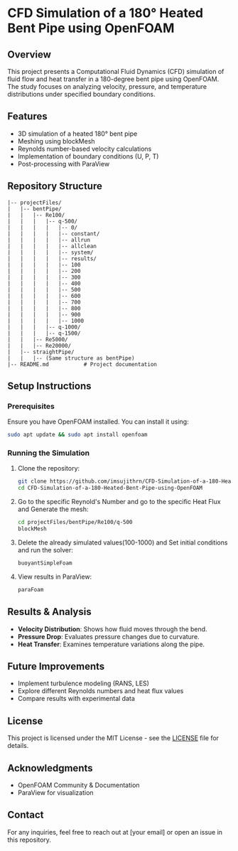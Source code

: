 # CFD Simulation of a 180° Heated Bent Pipe using OpenFOAM

## Overview
This project presents a Computational Fluid Dynamics (CFD) simulation of fluid flow and heat transfer in a 180-degree bent pipe using OpenFOAM. The study focuses on analyzing velocity, pressure, and temperature distributions under specified boundary conditions.

## Features
- 3D simulation of a heated 180° bent pipe
- Meshing using blockMesh
- Reynolds number-based velocity calculations
- Implementation of boundary conditions (U, P, T)
- Post-processing with ParaView

## Repository Structure
```
|-- projectFiles/
|   |-- bentPipe/
|   |   |-- Re100/
|   |   |   |-- q-500/
|   |   |   |   |-- 0/
|   |   |   |   |-- constant/
|   |   |   |   |-- allrun
|   |   |   |   |-- allclean
|   |   |   |   |-- system/
|   |   |   |   |-- results/
|   |   |   |   |-- 100
|   |   |   |   |-- 200
|   |   |   |   |-- 300
|   |   |   |   |-- 400
|   |   |   |   |-- 500
|   |   |   |   |-- 600
|   |   |   |   |-- 700
|   |   |   |   |-- 800
|   |   |   |   |-- 900
|   |   |   |   |-- 1000
|   |   |   |-- q-1000/
|   |   |   |-- q-1500/
|   |   |-- Re5000/
|   |   |-- Re20000/
|   |-- straightPipe/
|   |   |-- (Same structure as bentPipe)
|-- README.md           # Project documentation
```

## Setup Instructions
### Prerequisites
Ensure you have OpenFOAM installed. You can install it using:
```bash
sudo apt update && sudo apt install openfoam
```

### Running the Simulation
1. Clone the repository:
   ```bash
   git clone https://github.com/imsujithrn/CFD-Simulation-of-a-180-Heated-Bent-Pipe-using-OpenFOAM.git
   cd CFD-Simulation-of-a-180-Heated-Bent-Pipe-using-OpenFOAM

   ```
2. Go to the specific Reynold's Number and go to the specific Heat Flux and Generate the mesh:
   ```bash
   cd projectFiles/bentPipe/Re100/q-500
   blockMesh
   ```
3. Delete the already simulated values(100-1000) and Set initial conditions and run the solver:
   ```bash
   buoyantSimpleFoam
   ```
4. View results in ParaView:
   ```bash
   paraFoam
   ```

## Results & Analysis
- **Velocity Distribution**: Shows how fluid moves through the bend.
- **Pressure Drop**: Evaluates pressure changes due to curvature.
- **Heat Transfer**: Examines temperature variations along the pipe.

## Future Improvements
- Implement turbulence modeling (RANS, LES)
- Explore different Reynolds numbers and heat flux values
- Compare results with experimental data

## License
This project is licensed under the MIT License - see the [LICENSE](LICENSE) file for details.

## Acknowledgments
- OpenFOAM Community & Documentation
- ParaView for visualization

## Contact
For any inquiries, feel free to reach out at [your email] or open an issue in this repository.

